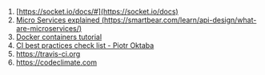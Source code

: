 1) [https://socket.io/docs/#](https://socket.io/docs)
2) [Micro Services explained (https://smartbear.com/learn/api-design/what-are-microservices/)](https://smartbear.com/learn/api-design/what-are-microservices/)
3) [Docker containers tutorial](https://www.digitalocean.com/community/tutorials/docker-explained-how-to-create-docker-containers-running-memcached)
4) [CI best practices check list - Piotr Oktaba](continuousdev.com/2015/07/continuous-integration-best-practices-checklist/)
5) https://travis-ci.org
6) https://codeclimate.com
